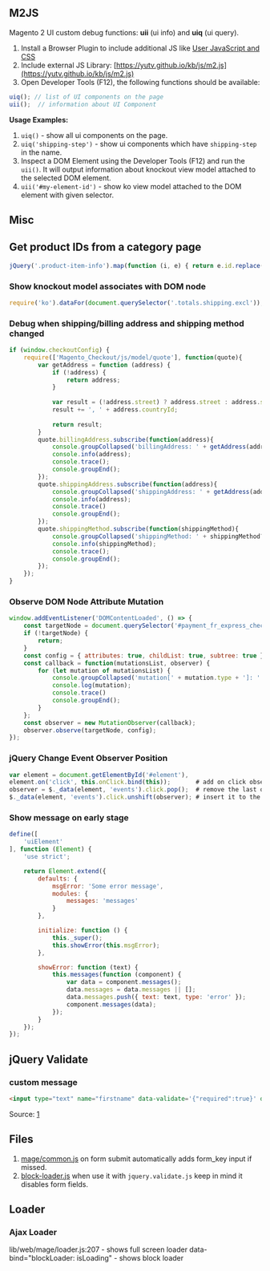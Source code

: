 ## M2JS

Magento 2 UI custom debug functions: **uii** (ui info) and **uiq** (ui query).

1. Install a Browser Plugin to include additional JS like [User JavaScript and CSS](https://chrome.google.com/webstore/detail/user-javascript-and-css/nbhcbdghjpllgmfilhnhkllmkecfmpld) 
2. Include external JS Library: [https://yutv.github.io/kb/js/m2.js](https://yutv.github.io/kb/js/m2.js)
3. Open Developer Tools (F12), the following functions should be available:
```javascript
uiq(); // list of UI components on the page
uii();  // information about UI Component
```

**Usage Examples:**

1. `uiq()` - show all ui components on the page.
2. `uiq('shipping-step')` - show ui components which have `shipping-step` in the name.
3. Inspect a DOM Element using the Developer Tools (F12) and run the `uii()`. It will output information about knockout view model attached to the selected DOM element.
4. `uii('#my-element-id')` - show ko view model attached to the DOM element with given selector.

## Misc
## Get product IDs from a category page
```javascript
jQuery('.product-item-info').map(function (i, e) { return e.id.replace('product-item-info_', ''); }).toArray().join(',');
```
### Show knockout model associates with DOM node
```javascript
require('ko').dataFor(document.querySelector('.totals.shipping.excl'));
```

### Debug when shipping/billing address and shipping method changed 
```javascript
if (window.checkoutConfig) {
    require(['Magento_Checkout/js/model/quote'], function(quote){
        var getAddress = function (address) {
            if (!address) {
                return address;
            }
            
            var result = (!address.street) ? address.street : address.street[0];
            result += ', ' + address.countryId;
            
            return result;
        }
        quote.billingAddress.subscribe(function(address){
            console.groupCollapsed('billingAddress: ' + getAddress(address));
            console.info(address);
            console.trace();
            console.groupEnd();
        });
        quote.shippingAddress.subscribe(function(address){
            console.groupCollapsed('shippingAddress: ' + getAddress(address));
            console.info(address);
            console.trace()
            console.groupEnd();
        });
        quote.shippingMethod.subscribe(function(shippingMethod){
            console.groupCollapsed('shippingMethod: ' + shippingMethod?.carrier_code + '_' + shippingMethod?.method_code);
            console.info(shippingMethod);
            console.trace();
            console.groupEnd();
        });
    });
}
```

### Observe DOM Node Attribute Mutation
```javascript
window.addEventListener('DOMContentLoaded', () => {
    const targetNode = document.querySelector('#payment_fr_express_checkout_other_express_checkout_required_enable_express_checkout');
    if (!targetNode) {
        return;
    }
    const config = { attributes: true, childList: true, subtree: true };
    const callback = function(mutationsList, observer) {
        for (let mutation of mutationsList) {
            console.groupCollapsed('mutation[' + mutation.type + ']: ' + mutation.attributeName);
            console.log(mutation);
            console.trace()
            console.groupEnd();
        }
    };
    const observer = new MutationObserver(callback);
    observer.observe(targetNode, config);
});
```

### jQuery Change Event Observer Position
```javascript
var element = document.getElementById('#element'),
element.on('click', this.onClick.bind(this));       # add on click observer
observer = $._data(element, 'events').click.pop();  # remove the last observer
$._data(element, 'events').click.unshift(observer); # insert it to the beginning 
``` 

### Show message on early stage
```js
define([
    'uiElement'
], function (Element) {
    'use strict';

    return Element.extend({
        defaults: {
            msgError: 'Some error message',
            modules: {
                messages: 'messages'
            }
        },

        initialize: function () {
            this._super();
            this.showError(this.msgError);
        },

        showError: function (text) {
            this.messages(function (component) {
                var data = component.messages();
                data.messages = data.messages || [];
                data.messages.push({ text: text, type: 'error' });
                component.messages(data);
            });
        }
    });
});
```
## jQuery Validate

### custom message
```html
<input type="text" name="firstname" data-validate='{"required":true}' data-msg-required="Please introduce yourself"/>
```
Source: [1](https://magento.stackexchange.com/questions/163585/magento-2-how-to-set-custom-validation-message)

## Files

1. [mage/common.js](https://github.com/magento/magento2/blob/2.4-develop/lib/web/mage/common.js) on form submit automatically adds form_key input if missed.
2. [block-loader.js](https://github.com/magento/magento2/blob/2.4-develop/app/code/Magento/Ui/view/base/web/js/block-loader.js) when use it with `jquery.validate.js` keep in mind it disables form fields. 

## Loader

### Ajax Loader
lib/web/mage/loader.js:207 - shows full screen loader
data-bind="blockLoader: isLoading" - shows block loader
